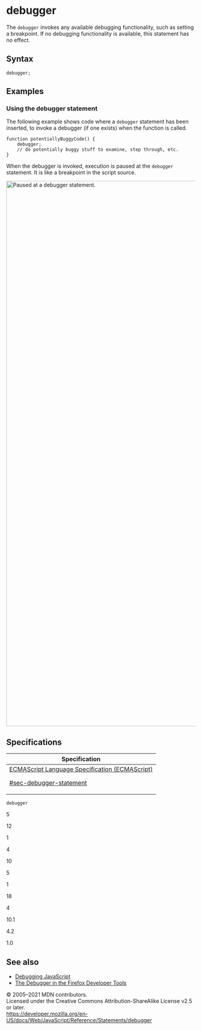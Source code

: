 # debugger

The `debugger` invokes any available debugging functionality, such as setting a breakpoint. If no debugging functionality is available, this statement has no effect.

## Syntax

    debugger;

## Examples

### Using the debugger statement

The following example shows code where a `debugger` statement has been inserted, to invoke a debugger (if one exists) when the function is called.

    function potentiallyBuggyCode() {
        debugger;
        // do potentially buggy stuff to examine, step through, etc.
    }

When the debugger is invoked, execution is paused at the `debugger` statement. It is like a breakpoint in the script source.

[<img src="https://developer.mozilla.org/en-US/docs/Web/JavaScript/Reference/Statements/debugger/screen_shot_2014-02-07_at_9.14.35_am.png" alt="Paused at a debugger statement." width="2730" height="1446" />](https://mdn.mozillademos.org/files/6963/Screen%20Shot%202014-02-07%20at%209.14.35%20AM.png)

## Specifications

<table>
<thead>
<tr class="header">
<th>Specification</th>
</tr>
</thead>
<tbody>
<tr class="odd">
<td>
<a href="https://tc39.es/ecma262/#sec-debugger-statement">ECMAScript Language Specification (ECMAScript) 
<br/>

<span class="small">#sec-debugger-statement</span>
</a>
</td>
</tr>
</tbody>
</table>

`debugger`

5

12

1

4

10

5

1

18

4

10.1

4.2

1.0

## See also

-   [Debugging JavaScript](https://developer.mozilla.org/en-US/docs/Mozilla/Debugging/Debugging_JavaScript)
-   [The Debugger in the Firefox Developer Tools](https://developer.mozilla.org/en-US/docs/Tools/Debugger)

© 2005–2021 MDN contributors.  
Licensed under the Creative Commons Attribution-ShareAlike License v2.5 or later.  
<a href="https://developer.mozilla.org/en-US/docs/Web/JavaScript/Reference/Statements/debugger" class="_attribution-link">https://developer.mozilla.org/en-US/docs/Web/JavaScript/Reference/Statements/debugger</a>
